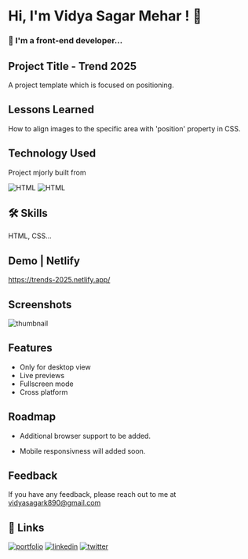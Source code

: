 
# Hi, I'm Vidya Sagar Mehar ! 👋


### 🚀 I'm a front-end developer...



## Project Title - Trend 2025

A project template which is focused on positioning.


## Lessons Learned

How to align images to the specific area with 'position' property in CSS.

## Technology Used

Project mjorly built from

![HTML](https://img.shields.io/badge/First%20tech-Html-brightgreen)
![HTML](https://img.shields.io/badge/SecondTech-CSS-blue)

## 🛠 Skills
HTML, CSS...

## Demo | Netlify
https://trends-2025.netlify.app/


## Screenshots

![thumbnail](https://user-images.githubusercontent.com/92782806/182913776-bff90dc6-0831-4ef2-ae7c-f740fbbc5115.png)



## Features

- Only for desktop view
- Live previews
- Fullscreen mode
- Cross platform


## Roadmap

- Additional browser support to be added.

- Mobile responsivness will added soon.

## Feedback

If you have any feedback, please reach out to me at vidyasagark890@gmail.com


## 🔗 Links
[![portfolio](https://img.shields.io/badge/my_portfolio-000?style=for-the-badge&logo=ko-fi&logoColor=white)](https://vidya-sagar-portfolio.netlify.app/)
[![linkedin](https://img.shields.io/badge/linkedin-0A66C2?style=for-the-badge&logo=linkedin&logoColor=white)](https://www.linkedin.com/)
[![twitter](https://img.shields.io/badge/twitter-1DA1F2?style=for-the-badge&logo=twitter&logoColor=white)](https://twitter.com/Cherry_Reyans)

